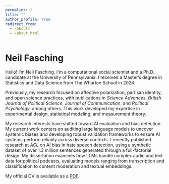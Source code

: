 ```yaml
---
permalink: /
title: ""
author_profile: true
redirect_from: 
  - /about/
  - /about.html
---
```


Neil Fasching
======

Hello! I’m Neil Fasching. I'm a computational social scientist and a Ph.D. candidate at the University of Pennsylvania. I received a Master’s degree in Statistics and Data Science from The Wharton School in 2024.

Previously, my research focused on affective polarization, partisan identity, and open science practices, with publications in *Science Advances*, *British Journal of Political Science*, *Journal of Communication*, and *Political Psychology*, among others. This work developed my expertise in experimental design, statistical modeling, and measurement theory.

My research interests have shifted toward AI evaluation and bias detection. My current work centers on auditing large language models to uncover systemic biases and developing robust validation frameworks to ensure AI systems perform reliably across diverse contexts. I recently published research at *ACL* on AI bias in hate speech detection, using a synthetic dataset of over 1.3 million sentences generated through a full-factorial design. My dissertation examines how LLMs handle complex audio and text data for political podcasts, evaluating models ranging from transcription and classification to content moderation and textual embeddings.

My official CV is available as a [PDF](/files/Fasching_resume.pdf).

